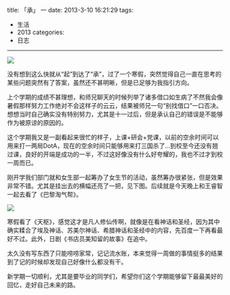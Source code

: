 title: 「承」 一
date: 2013-3-10 16:21:29
tags:
- 生活
- 2013
categories:
- 日志
---

![](/images/cheng-1.jpg)

没有想到这么快就从“起”到达了“承”，过了一个寒假，突然觉得自己一直在思考的某些问题突然有了答案，虽然还不甚明晰，但是已足够为我指引方向。

上个学期的成绩不甚理想，和师兄聊天的时候列举了诸多借口如生病了不然我会像暑假那样努力工作绝对不会这样子的云云，结果被师兄一句“别找借口”一口否决。想想当时自己确实没有特别努力，尤其是十一过后，但是承认自己的错误是不能够作为被原谅的原因的。
<!--more-->

这个学期我又是一副看起来很忙的样子，上课+研会+党课，以前的空余时间可以用来打一两局DotA，现在的空余时间只能够用来打三国杀了…到校至今还没有翘过课，良好的开端是成功的一半，不过这好像没有什么好夸耀的，我也不过才到校一周而已。

刚开学我们部门就和女生部一起筹办了女生节的活动，虽然筹办很紧张，但是效果非常不错。尤其是挂出去的横幅还亮了一把，见下图。后续就是今天晚上和王睿智一起去看了《巴黎淘气帮》。

![](/images/cheng-1-2.jpg)

寒假看了《天枢》，感觉这才是凡人修仙传啊，就像是在看神话和圣经，因为其中确实糅合了埃及神话、苏美尔神话、希腊神话和圣经中的内容，先百度一下再看最好不过。此外，日剧《书店员美知留的故事》在追中。

太久没有写东西了只能唠唠家常，记记流水账，本来觉得一周做的事情挺多的结果到了记的时候却发现自己好像什么都没有干。

新学期一切顺利，尤其是要毕业的同学们，希望你们这个学期能够留下最最美好的回忆，走好自己未来的路。
